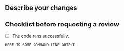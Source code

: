 <!---
Please write your PR name in the present imperative tense. Examples of that tense are:
"Fix issue in the dispatcher where…", "Improve our handling of…", etc.

For more information on Pull Requests, you can reference here:
https://success.vanillaforums.com/kb/articles/228-using-pull-requests-to-contribute
-->
## Describe your changes


## Checklist before requesting a review
- [ ] The code runs successfully.

```commandline
HERE IS SOME COMMAND LINE OUTPUT
```
